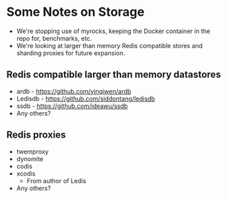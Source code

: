 # Some Notes on Storage #

* We're stopping use of myrocks, keeping the Docker container in the repo for, benchmarks, etc.
* We're looking at larger than memory Redis compatible stores and sharding proxies for future expansion.

## Redis compatible larger than memory datastores ##
* ardb - https://github.com/yinqiwen/ardb
* Ledisdb - https://github.com/siddontang/ledisdb
* ssdb - https://github.com/ideawu/ssdb
* Any others?

## Redis proxies ##
* twemproxy
* dynomite
* codis
* xcodis
  * From author of Ledis
* Any others?
